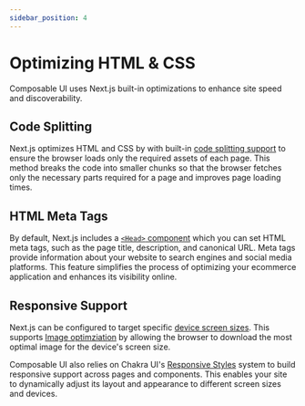 ```yaml
---
sidebar_position: 4
---
```


# Optimizing HTML & CSS

Composable UI uses Next.js built-in optimizations to enhance site speed and discoverability.

## Code Splitting
Next.js optimizes HTML and CSS by with built-in [code splitting support](https://nextjs.org/learn/foundations/how-nextjs-works/code-splitting) to ensure the browser loads only the required assets of each page. This method breaks the code into smaller chunks so that the browser fetches only the necessary parts required for a page and improves page loading times.

## HTML Meta Tags
By default, Next.js includes a [`<Head>` component](https://nextjs.org/docs/pages/api-reference/components/head) which you can set HTML meta tags, such as the page title, description, and canonical URL. Meta tags provide information about your website to search engines and social media platforms. This feature simplifies the process of optimizing your ecommerce application and enhances its visibility online.

## Responsive Support
Next.js can be configured to target specific [device screen sizes](https://nextjs.org/docs/pages/api-reference/components/image#devicesizes). This supports [Image optimziation](./images.md) by allowing the browser to download the most optimal image for the device's screen size. 

Composable UI also relies on Chakra UI's [Responsive Styles](https://chakra-ui.com/docs/styled-system/responsive-styles) system to build responsive support across pages and components. This enables your site to dynamically adjust its layout and appearance to different screen sizes and devices.

